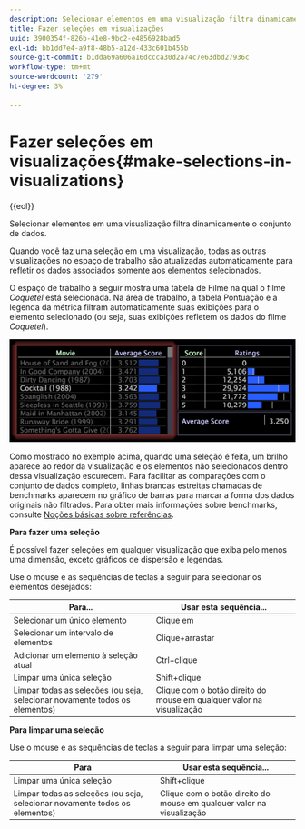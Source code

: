 ```yaml
---
description: Selecionar elementos em uma visualização filtra dinamicamente o conjunto de dados.
title: Fazer seleções em visualizações
uuid: 3900354f-826b-41e8-9bc2-e4856928bad5
exl-id: bb1dd7e4-a9f8-48b5-a12d-433c601b455b
source-git-commit: b1dda69a606a16dccca30d2a74c7e63dbd27936c
workflow-type: tm+mt
source-wordcount: '279'
ht-degree: 3%

---
```


# Fazer seleções em visualizações{#make-selections-in-visualizations}

{{eol}}

Selecionar elementos em uma visualização filtra dinamicamente o conjunto de dados.

Quando você faz uma seleção em uma visualização, todas as outras visualizações no espaço de trabalho são atualizadas automaticamente para refletir os dados associados somente aos elementos selecionados.

O espaço de trabalho a seguir mostra uma tabela de Filme na qual o filme *Coquetel* está selecionada. Na área de trabalho, a tabela Pontuação e a legenda da métrica filtram automaticamente suas exibições para o elemento selecionado (ou seja, suas exibições refletem os dados do filme *Coquetel*).

![](assets/wsp_selection_Basic.png)

Como mostrado no exemplo acima, quando uma seleção é feita, um brilho aparece ao redor da visualização e os elementos não selecionados dentro dessa visualização escurecem. Para facilitar as comparações com o conjunto de dados completo, linhas brancas estreitas chamadas de benchmarks aparecem no gráfico de barras para marcar a forma dos dados originais não filtrados. Para obter mais informações sobre benchmarks, consulte [Noções básicas sobre referências](../../../../home/c-get-started/c-vis/c-ustd-benchmks.md#concept-c7b0f4102e92458096f8c4765cbe2914).

**Para fazer uma seleção**

É possível fazer seleções em qualquer visualização que exiba pelo menos uma dimensão, exceto gráficos de dispersão e legendas.

Use o mouse e as sequências de teclas a seguir para selecionar os elementos desejados:

| Para... | Usar esta sequência... |
|---|---|
| Selecionar um único elemento | Clique em |
| Selecionar um intervalo de elementos | Clique+arrastar |
| Adicionar um elemento à seleção atual | Ctrl+clique |
| Limpar uma única seleção | Shift+clique |
| Limpar todas as seleções (ou seja, selecionar novamente todos os elementos) | Clique com o botão direito do mouse em qualquer valor na visualização |

**Para limpar uma seleção**

Use o mouse e as sequências de teclas a seguir para limpar uma seleção:

| Para | Usar esta sequência... |
|---|---|
| Limpar uma única seleção | Shift+clique |
| Limpar todas as seleções (ou seja, selecionar novamente todos os elementos) | Clique com o botão direito do mouse em qualquer valor na visualização |
